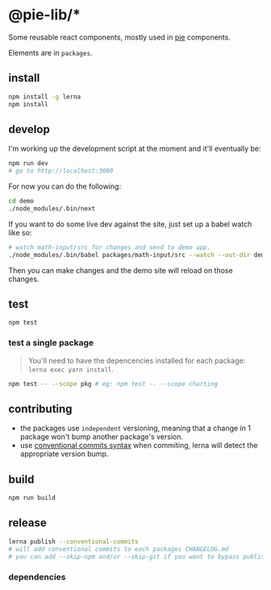 # @pie-lib/\*

Some reusable react components, mostly used in [pie][pie] components.

Elements are in `packages`.

## install

```bash
npm install -g lerna
npm install
```

## develop

I'm working up the development script at the moment and it'll eventually be:

```bash
npm run dev
# go to http://localhost:3000
```

For now you can do the following:

```bash
cd demo
./node_modules/.bin/next
```

If you want to do some live dev against the site, just set up a babel watch like so:

```bash
# watch math-input/src for changes and send to demo app.
./node_modules/.bin/babel packages/math-input/src --watch --out-dir demo/node_modules/@pie-lib/math-input/lib --ignore node_modules
```

Then you can make changes and the demo site will reload on those changes.

## test

```
npm test
```

### test a single package

> You'll need to have the depencencies installed for each package: `lerna exec yarn install`.

```bash
npm test -- --scope pkg # eg: npm test -- --scope charting
```

## contributing

* the packages use `independent` versioning, meaning that a change in 1 package won't bump another package's version.
* use [conventional commits syntax][ccs] when commiting, lerna will detect the appropriate version bump.

## build

```bash
npm run build
```

## release

```bash
lerna publish --conventional-commits
# will add conventional commits to each packages CHANGELOG.md
# you can add --skip-npm and/or --skip-git if you want to bypass publishing to either.
```

### dependencies

[lerna]: https://lernajs.io/
[pie]: http://pie-framework.org
[ccs]: https://conventionalcommits.org/
